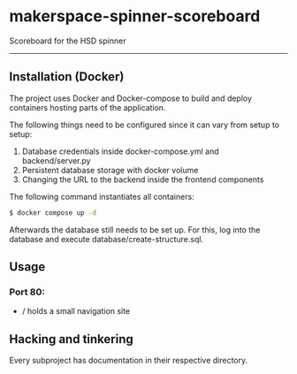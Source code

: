 # makerspace-spinner-scoreboard
Scoreboard for the HSD spinner

-----------------------------------

## Installation (Docker)
The project uses Docker and Docker-compose to build and deploy containers hosting parts of the application.

The following things need to be configured since it can vary from setup to setup:
1. Database credentials inside docker-compose.yml and backend/server.py
2. Persistent database storage with docker volume
3. Changing the URL to the backend inside the frontend components

The following command instantiates all containers:
```sh
$ docker compose up -d
```

Afterwards the database still needs to be set up.
For this, log into the database and execute database/create-structure.sql.

## Usage

### Port 80:
- / holds a small navigation site

## Hacking and tinkering
Every subproject has documentation in their respective directory.